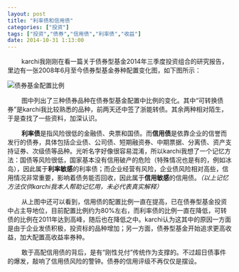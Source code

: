 ```yaml
---
layout: post
title: "利率债和信用债"
categories: ["投资"]
tags: ["投资","债券","信用债","利率债","收益"]
date: 2014-10-31 1:13:00
---
```

&nbsp;&nbsp;&nbsp;&nbsp;&nbsp;&nbsp;&nbsp;&nbsp;karchi我刚刚在看一篇关于债券型基金2014年三季度投资组合的研究报告，里边有一张2008年6月至今债券型基金券种配置变化图，如下图所示：

<img src="http://s28.postimg.org/vdiu7oobf/image.jpg" alt="债券基金配置比例" />

&nbsp;&nbsp;&nbsp;&nbsp;&nbsp;&nbsp;&nbsp;&nbsp;图中列出了三种债券品种在债券型基金配置中比例的变化。其中&ldquo;可转换债券&rdquo;是karchi我比较熟悉的品种，前两天还中签了浙能转债。其余两种相对陌生，于是查找了一些资料，加深认识。

&nbsp;&nbsp;&nbsp;&nbsp;&nbsp;&nbsp;&nbsp;&nbsp;<strong>利率债</strong>是指风险很低的金融债、央票和国债。而<strong>信用债</strong>是依靠企业的信誉而发行的债券，具体包括企业债、公司债、短期融资券、中期票据、分离债、资产支持证券、次级债等品种。光听名字好像很容易混淆，所以karchi我想了一个记忆方法：国债等风险很低，国家基本没有信用破产的危险（特殊情况也是有的，例如冰岛），因此属于<strong>利率敏感</strong>的利率债；而企业经营有风险，企业债风险相对高些，信用情况非常重要，影响着债务能否回收，因此属于<strong>信用敏感</strong>的信用债。<em>（以上记忆方法仅供karchi我本人帮助记忆用，未必代表真实解释）</em>

&nbsp;&nbsp;&nbsp;&nbsp;&nbsp;&nbsp;&nbsp;&nbsp;从上图中还可以看到，信用债的配置比例一直在提高，已在债券型基金投资中占主导地位，目前配置比例约为80%左右，而利率债的比例一直在降低，可转债的比例在2011年达到高峰，随后也在降低之中。karchi认为这其中的原因一方面是由于企业发债积极，投资标的品种增加；另一方面，债券型基金开始追求更高收益，加大配置高收益率券种。

&nbsp;&nbsp;&nbsp;&nbsp;&nbsp;&nbsp;&nbsp;&nbsp;敢于高配信用债的背后，是有&ldquo;刚性兑付&rdquo;传统作为支撑的。不过超日债事件的爆发，敲响了信用债风险的警钟。债券的信用评级不再仅仅是摆设。
